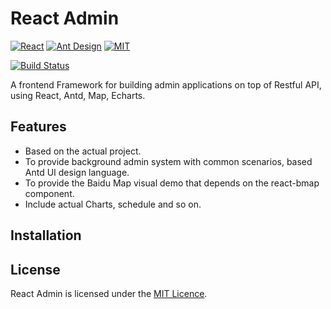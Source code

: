 React Admin
========
[![React](https://img.shields.io/badge/react-^16.2.0-brightgreen.svg?style=flat-square)](https://github.com/facebook/react)
[![Ant Design](https://img.shields.io/badge/ant--design-^3.0.3-yellowgreen.svg?style=flat-square)](https://github.com/ant-design/ant-design)
[![MIT](https://img.shields.io/dub/l/vibe-d.svg?style=flat-square)](http://opensource.org/licenses/MIT)

[![Build Status](https://travis-ci.org/fachilles/react-admin.svg?branch=master)](https://travis-ci.org/fachilles/react-admin)



A frontend Framework for building admin applications on top of Restful API, using React, Antd, Map, Echarts.

## Features
* Based on the actual project.
* To provide background admin system with common scenarios, based Antd UI design language.
* To provide the Baidu Map visual demo that depends on the react-bmap component.
* Include actual Charts, schedule and so on.

## Installation


## License
React Admin is licensed under the [MIT Licence](https://github.com/marmelab/admin-on-rest/blob/master/LICENSE.md).

